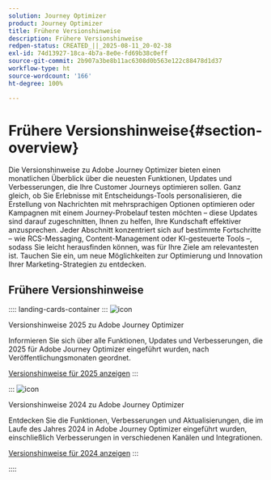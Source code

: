 ```yaml
---
solution: Journey Optimizer
product: Journey Optimizer
title: Frühere Versionshinweise
description: Frühere Versionshinweise
redpen-status: CREATED_||_2025-08-11_20-02-38
exl-id: 74d13927-18ca-4b7a-8e0e-fd69b38c0eff
source-git-commit: 2b907a3be8b11ac6308d0b563e122c88478d1d37
workflow-type: ht
source-wordcount: '166'
ht-degree: 100%

---
```


# Frühere Versionshinweise{#section-overview}

Die Versionshinweise zu Adobe Journey Optimizer bieten einen monatlichen Überblick über die neuesten Funktionen, Updates und Verbesserungen, die Ihre Customer Journeys optimieren sollen. Ganz gleich, ob Sie Erlebnisse mit Entscheidungs-Tools personalisieren, die Erstellung von Nachrichten mit mehrsprachigen Optionen optimieren oder Kampagnen mit einem Journey-Probelauf testen möchten – diese Updates sind darauf zugeschnitten, Ihnen zu helfen, Ihre Kundschaft effektiver anzusprechen. Jeder Abschnitt konzentriert sich auf bestimmte Fortschritte – wie RCS-Messaging, Content-Management oder KI-gesteuerte Tools –, sodass Sie leicht herausfinden können, was für Ihre Ziele am relevantesten ist. Tauchen Sie ein, um neue Möglichkeiten zur Optimierung und Innovation Ihrer Marketing-Strategien zu entdecken.

## Frühere Versionshinweise

:::: landing-cards-container
:::
![icon](https://cdn.experienceleague.adobe.com/icons/list-check.svg)

Versionshinweise 2025 zu Adobe Journey Optimizer

Informieren Sie sich über alle Funktionen, Updates und Verbesserungen, die 2025 für Adobe Journey Optimizer eingeführt wurden, nach Veröffentlichungsmonaten geordnet.

[Versionshinweise für 2025 anzeigen](../using/rn/release-notes-2025.md)
:::

:::
![icon](https://cdn.experienceleague.adobe.com/icons/list-check.svg)

Versionshinweise 2024 zu Adobe Journey Optimizer

Entdecken Sie die Funktionen, Verbesserungen und Aktualisierungen, die im Laufe des Jahres 2024 in Adobe Journey Optimizer eingeführt wurden, einschließlich Verbesserungen in verschiedenen Kanälen und Integrationen.

[Versionshinweise für 2024 anzeigen](../using/rn/release-notes-2024.md)
:::

::::
